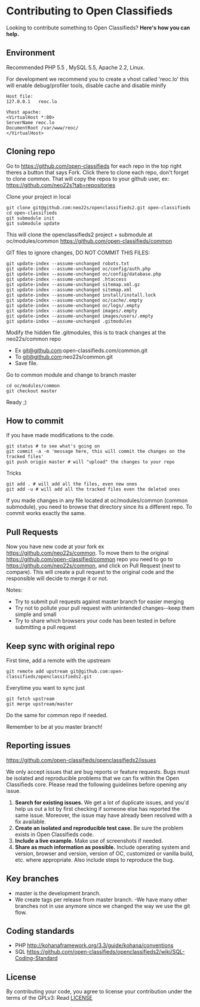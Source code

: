 # Contributing to Open Classifieds

Looking to contribute something to Open Classifieds? **Here's how you can help.**

## Environment
Recommended PHP 5.5 , MySQL 5.5, Apache 2.2, Linux.

For development we recommend you to create a vhost called 'reoc.lo' this will enable debug/profiler tools, disable cache and disable minify

```
Host file:
127.0.0.1   reoc.lo
```

```
Vhost apache:
<VirtualHost *:80>
ServerName reoc.lo
DocumentRoot /var/www/reoc/
</VirtualHost>
```

## Cloning repo
Go to https://github.com/open-classifieds for each repo in the top right theres a button that says Fork. Click there to clone each repo, don't forget to clone common. That will copy the repos to your github user, ex: https://github.com/neo22s?tab=repositories

Clone your project in local
```
git clone git@github.com:neo22s/openclassifieds2.git open-classifieds
cd open-classifieds
git submodule init
git submodule update
```

This will clone the openclassifieds2 project + submodule at oc/modules/common https://github.com/open-classifieds/common

GIT files to ignore changes, DO NOT COMMIT THIS FILES:
```
git update-index --assume-unchanged robots.txt
git update-index --assume-unchanged oc/config/auth.php
git update-index --assume-unchanged oc/config/database.php
git update-index --assume-unchanged .htaccess
git update-index --assume-unchanged sitemap.xml.gz
git update-index --assume-unchanged sitemap.xml
git update-index --assume-unchanged install/install.lock
git update-index --assume-unchanged oc/cache/.empty
git update-index --assume-unchanged oc/logs/.empty
git update-index --assume-unchanged images/.empty
git update-index --assume-unchanged images/users/.empty
git update-index --assume-unchanged .gitmodules
```

Modify the hidden file .gitmodules, this is to track changes at the neo22s/common repo
- Ex git@github.com:open-classifieds.com/common.git
- To git@github.com:neo22s/common.git
- Save file.


Go to common module and change to branch master
```
cd oc/modules/common
git checkout master
```

Ready ;)

## How to commit
If you have made modifications to the code.

```
git status # to see what's going on
git commit -a -m 'message here, this will commit the changes on the tracked files'
git push origin master # will "upload" the changes to your repo
```

Tricks
```
git add . # will add all the files, even new ones
git add -u # will add all the tracked files even the deleted ones
```


If you made changes in any file located at oc/modules/common (common submodule), you need to browse that directory since its a different repo. To commit works exactly the same.


## Pull Requests

Now you have new code at your fork ex https://github.com/neo22s/common. To move them to the original https://github.com/open-classified/common repo you need to go to https://github.com/neo22s/common, and click on Pull Request (next to compare). This will create a pull request to the original code and the responsible will decide to merge it or not.

Notes:
- Try to submit pull requests against master branch for easier merging
- Try not to pollute your pull request with unintended changes--keep them simple and small
- Try to share which browsers your code has been tested in before submitting a pull request

## Keep sync with original repo
First time, add a remote with the upstream
```
git remote add upstream git@github.com:open-classifieds/openclassifieds2.git
```

Everytime you want to sync just
```
git fetch upstream
git merge upstream/master
```

Do the same for common repo if needed.

Remember to be at you master branch!

## Reporting issues

https://github.com/open-classifieds/openclassifieds2/issues

We only accept issues that are bug reports or feature requests. Bugs must be isolated and reproducible problems that we can fix within the Open Classifieds core. Please read the following guidelines before opening any issue.

1. **Search for existing issues.** We get a lot of duplicate issues, and you'd help us out a lot by first checking if someone else has reported the same issue. Moreover, the issue may have already been resolved with a fix available.
2. **Create an isolated and reproducible test case.** Be sure the problem exists in Open Classifieds code.
3. **Include a live example.** Make use of screenshots if needed.
4. **Share as much information as possible.** Include operating system and version, browser and version, version of OC, customized or vanilla build, etc. where appropriate. Also include steps to reproduce the bug.



## Key branches

- master is the development branch.
- We create tags per release from master branch.
 -We have many other branches not in use anymore since we changed the way we use the git flow.


## Coding standards

- PHP http://kohanaframework.org/3.3/guide/kohana/conventions
- SQL https://github.com/open-classifieds/openclassifieds2/wiki/SQL-Coding-Standard

## License

By contributing your code, you agree to license your contribution under the terms of the GPLv3: Read [LICENSE](LICENSE)
